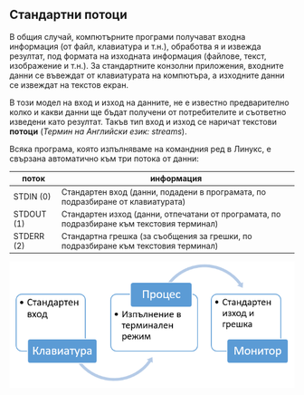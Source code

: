 ## Стандартни потоци

В общия случай, компютърните програми получават входна информация (от файл, клавиатура и т.н.), обработва я и извежда резултат, под формата на изходната информация (файлове, текст, изображение и т.н.). За стандартните конзолни приложения, входните данни се въвеждат от клавиатурата на компютъра, а изходните данни се извеждат на текстов екран.

В този модел на вход и изход на данните, не е известно предварително колко и какви данни ще бъдат получени от потребителите и съответно изведени като резултат. Такъв тип вход и изход се наричат текстови **потоци** (_Термин на Английски език: streams_).

Всяка програма, която изпълняваме на командния ред в Линукс, е свързана автоматично към три потока от данни: 

| поток      | информация                                                                                 |
|------------|--------------------------------------------------------------------------------------------|
| STDIN (0)  | Стандартен вход (данни, подадени в програмата, по подразбиране от клавиатурата)            |
| STDOUT (1) | Стандартен изход (данни, отпечатани от програмата, по подразбиране към текстовия терминал) |
| STDERR (2) | Стандартна грешка (за съобщения за грешки, по подразбиране към текстовия терминал)         |
 
![11_streams.png](11_streams.png)   

 
